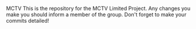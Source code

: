 MCTV
This is the repository for the MCTV Limited Project. Any changes you make you should inform a member of the group. Don't forget to make your commits detailed!

